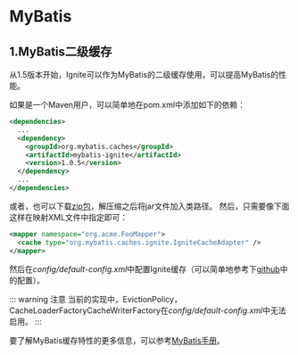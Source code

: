 # MyBatis
## 1.MyBatis二级缓存
从1.5版本开始，Ignite可以作为MyBatis的二级缓存使用，可以提高MyBatis的性能。

如果是一个Maven用户，可以简单地在pom.xml中添加如下的依赖：
```xml
<dependencies>
  ...
  <dependency>
    <groupId>org.mybatis.caches</groupId>
    <artifactId>mybatis-ignite</artifactId>
    <version>1.0.5</version>
  </dependency>
  ...
</dependencies>
```
或者，也可以下载[zip包](https://github.com/mybatis/ignite-cache/releases)，解压缩之后将jar文件加入类路径。
然后，只需要像下面这样在映射XML文件中指定即可：
```xml
<mapper namespace="org.acme.FooMapper">
  <cache type="org.mybatis.caches.ignite.IgniteCacheAdapter" />
</mapper>
```
然后在*config/default-config.xml*中配置Ignite缓存（可以简单地参考下[github](https://github.com/mybatis/ignite-cache/tree/master/config)中的配置）。

::: warning 注意
当前的实现中，EvictionPolicy，CacheLoaderFactoryCacheWriterFactory在*config/default-config.xml*中无法启用。
:::

要了解MyBatis缓存特性的更多信息，可以参考[MyBatis手册](http://www.mybatis.org/mybatis-3/sqlmap-xml.html#cache)。
